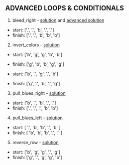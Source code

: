 ## ADVANCED LOOPS & CONDITIONALS

1. bleed_right - [solution](/_solutions/part3/bleed_right.js) and [advanced solution](/_solutions/part3/bleed_right_advanced.js)

  * start:  ['.', '.', 'b', '.', '.']
  * finish: ['.', '.', 'b', 'b', 'b']

2. invert_colors - [solution](/_solutions/part3/invert_colors.js)

  * start:  ['b', 'g', 'g', 'b', 'b']
  * finish: ['g', 'b', 'b', 'g', 'g']

  * start:  ['b', '.', 'g', '.', 'b']
  * finish: ['g', '.', 'b', '.', 'g']

3. pull_blues_right - [solution](/_solutions/part3/pull_blues_right.js)

  * start:  ['b', '.', 'b', '.', '.']
  * finish: ['.', '.', '.', 'b', 'b']

4. pull_blues_left - [solution](/_solutions/part3/pull_blues_left.js)

  * start:  [ '.', 'b', 'b', '.', 'b' ]
  * finish: [ 'b', 'b', 'b', '.', '.' ]

5. reverse_row - [solution](/_solutions/part3/reverse_row.js)

  * start:  ['b', 'g', 'g', '.', 'g']
  * finish: ['g', '.', 'g', 'g', 'b']

